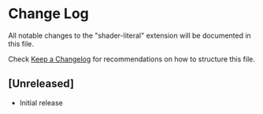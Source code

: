 # Change Log

All notable changes to the "shader-literal" extension will be documented in this file.

Check [Keep a Changelog](http://keepachangelog.com/) for recommendations on how to structure this file.

## [Unreleased]

- Initial release